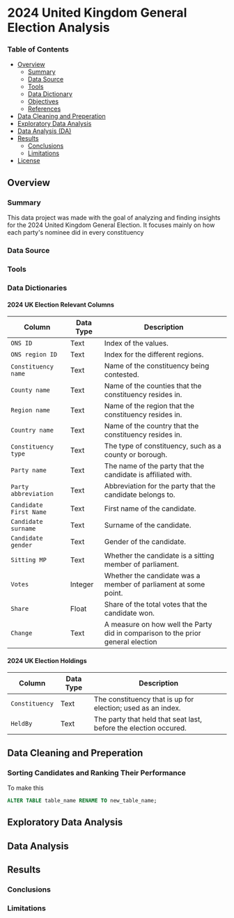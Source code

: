 # 2024 United Kingdom General Election Analysis


### Table of Contents
- [Overview](#overview)
  - [Summary](#summary)
  - [Data Source](#data-source)
  - [Tools](#tools)
  - [Data Dictionary](#data-dictionary)
  - [Objectives](#objectives)
  - [References](#references)
- [Data Cleaning and Preperation](#data-cleaning-and-preperation)
- [Exploratory Data Analysis](#exploratory-data-analysis-eda)
- [Data Analysis (DA)](#data-analysis-da)
- [Results](#results)
  - [Conclusions](#conclusions)
  - [Limitations](#limitations)
- [License](#license)

## Overview

### Summary
This data project was made with the goal of analyzing and finding insights for the 2024 United Kingdom General Election. It focuses mainly on how each party's nominee did in every constituency 
### Data Source



### Tools


### Data Dictionaries

#### 2024 UK Election Relevant Columns

| Column       | Data Type       | Description                                                                      |
|-------------------|-------------|-----------------------------------------------------------------------------|
| `ONS ID`      | Text     | Index of the values.                        |
| `ONS region ID`    | Text | Index for the different regions.     |
| `Constituency name`      | Text     | Name of the constituency being contested.                |
| `County name`      | Text     | Name of the counties that the constituency resides in.                   |
| `Region name`      | Text     | Name of the region that the constituency resides in.  |
| `Country name`   | Text   | Name of the country that the constituency resides in.|
| `Constituency type` | Text     | The type of constituency, such as a county or borough.           |
| `Party name`      | Text     | The name of the party that the candidate is affiliated with.|
| `Party abbreviation`      | Text     | Abbreviation for the party that the candidate belongs to.|
| `Candidate First Name`      | Text     | First name of the candidate. |
| `Candidate surname`      | Text     | Surname of the candidate.  |
| `Candidate gender`      | Text     | Gender of the candidate.       |
| `Sitting MP`      | Text     | Whether the candidate is a sitting member of parliament.  |
| `Votes`      | Integer     | Whether the candidate was a member of parliament at some point. |
| `Share`      | Float     | Share of the  total votes that the candidate won.   |
| `Change`      | Text     | A measure on how well the Party did in comparison to the prior general election   |

#### 2024 UK Election Holdings

| Column       | Data Type       | Description                                                                      |
|-------------------|-------------|-----------------------------------------------------------------------------|
| `Constituency`      | Text     | The constituency that is up for election; used as an index.              |
| `HeldBy`      | Text     | The party that held that seat last, before the election occured.  |

## Data Cleaning and Preperation
### Sorting Candidates and Ranking Their Performance

To make this 

```sql
ALTER TABLE table_name RENAME TO new_table_name; 
```

## Exploratory Data Analysis



## Data Analysis



## Results

### Conclusions


### Limitations
